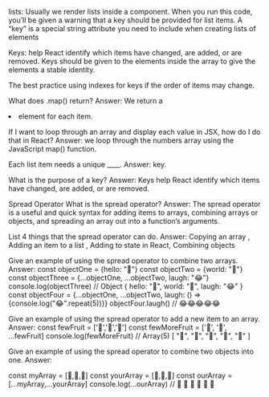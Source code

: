 lists:
Usually we render lists inside a component.
When you run this code, you’ll be given a warning that a key should be provided for list items. A “key” is a special string attribute you need to include when creating lists of elements

Keys:
help React identify which items have changed, are added, or are removed. Keys should be given to the elements inside the array to give the elements a stable identity.

The best practice using indexes for keys if the order of items may change.

What does .map() return?
Answer: We return a <li>element for each item.

If I want to loop through an array and display each value in JSX, how do I do that in React?
Answer: we loop through the numbers array using the JavaScript map() function.

Each list item needs a unique ____.
Answer: key.

What is the purpose of a key?
Answer: Keys help React identify which items have changed, are added, or are removed.

Spread Operator
What is the spread operator?
Answer: The spread operator is a useful and quick syntax for adding items to arrays, combining arrays or objects, and spreading an array out into a function’s arguments.

List 4 things that the spread operator can do.
Answer: Copying an array , Adding an item to a list , Adding to state in React, Combining objects

Give an example of using the spread operator to combine two arrays.
Answer: const objectOne = {hello: "🤪"} const objectTwo = {world: "🐻"} const objectThree = {...objectOne, ...objectTwo, laugh: "😂"} console.log(objectThree) // Object { hello: "🤪", world: "🐻", laugh: "😂" } const objectFour = {...objectOne, ...objectTwo, laugh: () => {console.log("😂".repeat(5))}} objectFour.laugh() // 😂😂😂😂😂

Give an example of using the spread operator to add a new item to an array.
Answer: const fewFruit = ['🍏','🍊','🍌'] const fewMoreFruit = ['🍉', '🍍', ...fewFruit] console.log(fewMoreFruit) // Array(5) [ "🍉", "🍍", "🍏", "🍊", "🍌" ]

Give an example of using the spread operator to combine two objects into one.
Answer:

const myArray = [🤪,🐻,🎌] const yourArray = [🙂,🤗,🤩] const ourArray = [...myArray,...yourArray] console.log(...ourArray) // 🤪 🐻 🎌 🙂 🤗 🤩